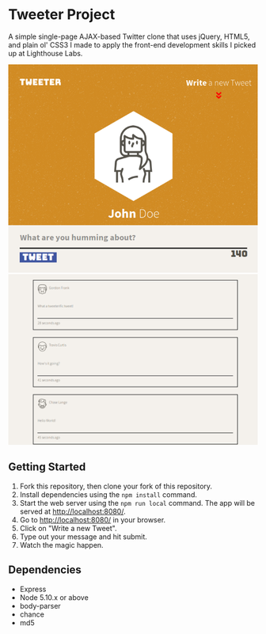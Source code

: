 # Tweeter Project

A simple single-page AJAX-based Twitter clone that uses jQuery, HTML5, and plain ol' CSS3 I made to apply the front-end development skills I picked up at Lighthouse Labs.


!["Screenshot of tweet compose box"](https://github.com/jadk97/tweeter/blob/master/docs/tweet%20box.png)
!["Screenshot of tweets"](https://github.com/jadk97/tweeter/blob/master/docs/tweets.png)

## Getting Started

1. Fork this repository, then clone your fork of this repository.
2. Install dependencies using the `npm install` command.
3. Start the web server using the `npm run local` command. The app will be served at <http://localhost:8080/>.
4. Go to <http://localhost:8080/> in your browser.
5. Click on "Write a new Tweet".
6. Type out your message and hit submit.
7. Watch the magic happen.

## Dependencies

- Express
- Node 5.10.x or above
- body-parser
- chance
- md5